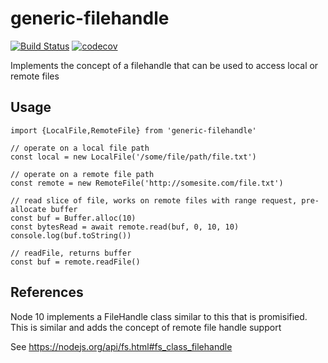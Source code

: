 # generic-filehandle


[![Build Status](https://travis-ci.com/cmdcolin/node-filehandle.svg?branch=master)](https://travis-ci.com/cmdcolin/node-filehandle)
[![codecov](https://codecov.io/gh/cmdcolin/node-filehandle/branch/master/graph/badge.svg)](https://codecov.io/gh/cmdcolin/node-filehandle)

Implements the concept of a filehandle that can be used to access local or remote files

## Usage

    import {LocalFile,RemoteFile} from 'generic-filehandle'

    // operate on a local file path
    const local = new LocalFile('/some/file/path/file.txt')

    // operate on a remote file path
    const remote = new RemoteFile('http://somesite.com/file.txt')

    // read slice of file, works on remote files with range request, pre-allocate buffer
    const buf = Buffer.alloc(10)
    const bytesRead = await remote.read(buf, 0, 10, 10)
    console.log(buf.toString())

    // readFile, returns buffer
    const buf = remote.readFile()

## References


Node 10 implements a FileHandle class similar to this that is promisified. This is similar and adds the concept of remote file handle support

See https://nodejs.org/api/fs.html#fs_class_filehandle
